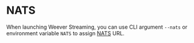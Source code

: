 # NATS

When launching Weever Streaming, you can use CLI argument `--nats` or environment variable `NATS` to assign [NATS](https://nats.io) URL.
